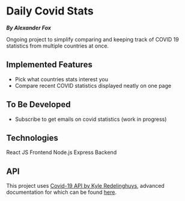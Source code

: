 # Daily Covid Stats

**_By Alexander Fox_**

Ongoing project to simplify comparing and keeping track of COVID 19 statistics from multiple countries at once.

## Implemented Features

-   Pick what countries stats interest you
-   Compare recent COVID statistics displayed neatly on one page

## To Be Developed

-   Subscribe to get emails on covid statistics (work in progress)

## Technologies

React JS Frontend
Node.js Express Backend

## API

This project uses [Covid-19 API by Kyle Redelinghuys](https://covid19api.com/), advanced documentation for which can be found [here](https://documenter.getpostman.com/view/10808728/SzS8rjbc#00030720-fae3-4c72-8aea-ad01ba17adf8).

